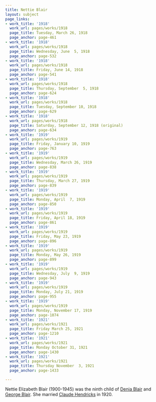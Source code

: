 ```yaml
---
title: Nettie Blair
layout: subject
page_links:
- work_title: '1918'
  work_url: pages/works/1918
  page_title: Tuesday, March 26, 1918
  page_anchor: page-461
- work_title: '1918'
  work_url: pages/works/1918
  page_title: Wednesday, June  5, 1918
  page_anchor: page-532
- work_title: '1918'
  work_url: pages/works/1918
  page_title: Friday, June 14, 1918
  page_anchor: page-541
- work_title: '1918'
  work_url: pages/works/1918
  page_title: Thursday, September  5, 1918
  page_anchor: page-624
- work_title: '1918'
  work_url: pages/works/1918
  page_title: Tuesday, September 10, 1918
  page_anchor: page-629
- work_title: '1918'
  work_url: pages/works/1918
  page_title: Saturday, September 12, 1918 (original)
  page_anchor: page-634
- work_title: '1919'
  work_url: pages/works/1919
  page_title: Friday, January 10, 1919
  page_anchor: page-763
- work_title: '1919'
  work_url: pages/works/1919
  page_title: Wednesday, March 26, 1919
  page_anchor: page-838
- work_title: '1919'
  work_url: pages/works/1919
  page_title: Thursday, March 27, 1919
  page_anchor: page-839
- work_title: '1919'
  work_url: pages/works/1919
  page_title: Monday, April  7, 1919
  page_anchor: page-850
- work_title: '1919'
  work_url: pages/works/1919
  page_title: Friday, April 18, 1919
  page_anchor: page-861
- work_title: '1919'
  work_url: pages/works/1919
  page_title: Friday, May 23, 1919
  page_anchor: page-896
- work_title: '1919'
  work_url: pages/works/1919
  page_title: Monday, May 26, 1919
  page_anchor: page-899
- work_title: '1919'
  work_url: pages/works/1919
  page_title: Wednesday, July  9, 1919
  page_anchor: page-943
- work_title: '1919'
  work_url: pages/works/1919
  page_title: Monday, July 21, 1919
  page_anchor: page-955
- work_title: '1919'
  work_url: pages/works/1919
  page_title: Monday, November 17, 1919
  page_anchor: page-1074
- work_title: '1921'
  work_url: pages/works/1921
  page_title: Friday March 25, 1921
  page_anchor: page-1210
- work_title: '1921'
  work_url: pages/works/1921
  page_title: Monday October 31, 1921
  page_anchor: page-1430
- work_title: '1921'
  work_url: pages/works/1921
  page_title: Thursday November  3, 1921
  page_anchor: page-1433

---
```

<p>Nettie Elizabeth Blair (1900-1945) was the ninth child of <a href='../subjects/129' title='Denia Blair'>Denia Blair</a> and <a href='../subjects/101' title='George Blair'>George Blair</a>.  She married <a href='../subjects/7540' title='Claude Hendricks'>Claude Hendricks</a> in 1920.</p>